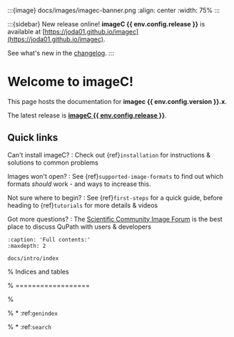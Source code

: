 :::{image} docs/images/imagec-banner.png
:align: center
:width: 75%
:::

:::{sidebar} New release online!
**imageC {{ env.config.release }}** is available at [https://joda01.github.io/imagec](https://joda01.github.io/imagec).

See what's new in the [changelog](https://github.com/joda01/imagec/releases).
:::

# Welcome to imageC!

This page hosts the documentation for **imagec {{ env.config.version }}.x**.

The latest release is [**imageC {{ env.config.release }}**](https://github.com/joda01/imagec/releases).

## Quick links

Can't install imageC?
: Check out {ref}`installation` for instructions & solutions to common problems

Images won't open?
: See {ref}`supported-image-formats` to find out which formats *should* work - and ways to increase this.

Not sure where to begin?
: See {ref}`first-steps` for a quick guide, before heading to {ref}`tutorials` for more details & videos

Got more questions?
: The [Scientific Community Image Forum](https://forum.image.sc/tag/qupath) is the best place to discuss QuPath with users & developers


```{toctree}
:caption: 'Full contents:'
:maxdepth: 2

docs/intro/index
```

% Indices and tables

% ==================

%

% * :ref:`genindex`

% * :ref:`search`
